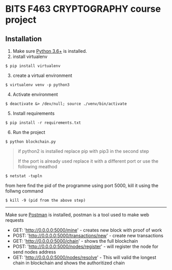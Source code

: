 # BITS F463 CRYPTOGRAPHY course project

## Installation

1. Make sure [Python 3.6+](https://www.python.org/downloads/) is installed.
2. install virtualenv
```
$ pip install virtualenv
```
3. create a virtual environment
```
$ virtualenv venv -p python3
```
4. Activate environment
```
$ deactivate &> /dev/null; source ./venv/bin/activate
```
5. Install requirements
```
$ pip install -r requirements.txt
```
6. Run the project
```
$ python blockchain.py
```
> if python2 is installed replace pip with pip3 in the second step
>
> If the port is already used replace it with a different port or use the following meathod
```
$ netstat -tupln
```
from here find the pid of the programme using port 5000, kill it using the follwng command
```
$ kill -9 (pid from the above step)
```

___

Make sure [Postman](https://www.postman.com/) is installed, postman is a tool used to make web requests

* GET: 'http://0.0.0.0:5000/mine' - creates new block with proof of work
* POST: 'http://0.0.0.0:5000/transactions/new' - create new transactions
* GET: 'http://0.0.0.0:5000/chain' - shows the full blockchain
* POST: 'http://0.0.0.0:5000/nodes/register' - will register the node for send nodes address
* GET: 'http://0.0.0.0:5000/nodes/resolve' - This will valid the longest chain in blockchain and shows the authoritized chain
